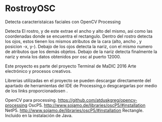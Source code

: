 # RostroyOSC
Detecta caracteristaicas faciales con OpenCV Processing 

Detecta El rostro, y de este extrae el ancho y alto del mismo, asi como las coordenadas donde se encuentra el rectangulo.
Dentro del rostro detecta los ojos, estos tienen los mismos atributos de la cara (alto, ancho , y posicion -x, y-). 
Debajo de los ojos detecta la nariz, con el mismo numero de atributos que los demás objetos.
Debajo de la nariz detecta finalmente la nariz y envia los datos obtenidos por osc al puerto 12000.

Este proyecto es parte del proyecto Terminal de MaDIC 2016 Arte electrónico y procesos creativos.

Librerias utilizadas en el proyecto se pueden descargar directamente del apartado de herramientas del IDE de Processing,o desgcargarlas por medio de los links proporcionadosen .

OpenCV para processing. https://github.com/atduskgreg/opencv-processing
OscP5. http://www.sojamo.de/libraries/oscP5/#installation
NetP5. http://www.sojamo.de/libraries/oscP5/#installation
Rectangle. Incluido en la instalación de Java.

